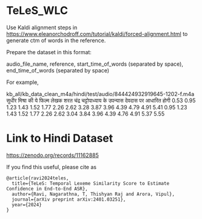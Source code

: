 # TeLeS_WLC

Use Kaldi alignment steps in https://www.eleanorchodroff.com/tutorial/kaldi/forced-alignment.html to generate ctm of words in the reference.

Prepare the dataset in this format:

audio_file_name, reference, start_time_of_words (separated by space), end_time_of_words (separated by space)

For example,

kb_all/kb_data_clean_m4a/hindi/test/audio/844424932919645-1202-f.m4a	सुधीर मिश्रा की ये फिल्म लेखक शरत चंद्र चट्टोपाध्याय के उपन्यास देवदास पर आधारित होगी	0.53 0.95 1.23 1.43 1.52 1.77 2.26 2.62 3.28 3.87 3.96 4.39 4.79 4.91 5.41	0.95 1.23 1.43 1.52 1.77 2.26 2.62 3.04 3.84 3.96 4.39 4.76 4.91 5.37 5.55

# Link to Hindi Dataset
https://zenodo.org/records/11162885

If you find this useful, please cite as 
```
@article{ravi2024teles,
  title={TeLeS: Temporal Lexeme Similarity Score to Estimate Confidence in End-to-End ASR},
  author={Ravi, Nagarathna, T, Thishyan Raj and Arora, Vipul},
  journal={arXiv preprint arXiv:2401.03251},
  year={2024}
}
```
